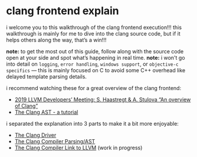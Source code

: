 # **clang frontend explain**

i welcome you to this walkthrough of the clang frontend execution!!! this walkthrough is mainly for me to dive into the clang source code, but if it helps others along the way, that’s a win!!!

**note:** to get the most out of this guide, follow along with the source code open at your side and spot what’s happening in real time.
**note:** i won't go into detail on `logging`, `error handling`, `windows support`, or `objective-c specifics` — this is mainly focused on C to avoid some C++ overhead like delayed template parsing details.

i recommend watching these for a great overview of the clang frontend:

* [2019 LLVM Developers’ Meeting: S. Haastregt & A. Stulova “An overview of Clang”](https://www.youtube.com/watch?v=5kkMpJpIGYU)
* [The Clang AST - a tutorial](https://www.youtube.com/watch?v=VqCkCDFLSsc)

i separated the explanation into 3 parts to make it a bit more enjoyable:

* [The Clang Driver](clang_driver.md)
* [The Clang Compiler Parsing/AST](clang_cc1.md)
* [The Clang Compiler Link to LLVM](clang_link_backend.md) (work in progress)
